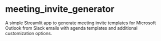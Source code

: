 # meeting_invite_generator
A simple Streamlit app to generate meeting invite templates for Microsoft Outlook from Slack emails with agenda templates and additional customization options.
